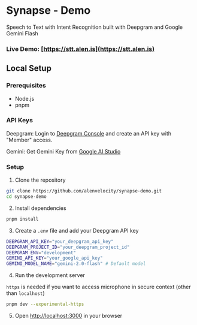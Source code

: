 # Synapse - Demo

Speech to Text with Intent Recognition built with Deepgram and Google Gemini Flash

### Live Demo: [https://stt.alen.is](https://stt.alen.is)

## Local Setup

### Prerequisites

- Node.js
- pnpm

### API Keys

Deepgram: Login to [Deepgram Console](https://console.deepgram.com/) and create an API key with "Member" access.

Gemini: Get Gemini Key from [Google AI Studio](https://aistudio.google.com/app/apikey)

### Setup

1. Clone the repository

```bash
git clone https://github.com/alenvelocity/synapse-demo.git
cd synapse-demo
```

2. Install dependencies

```bash
pnpm install
```

3. Create a `.env` file and add your Deepgram API key

```bash
DEEPGRAM_API_KEY="your_deepgram_api_key"
DEEPGRAM_PROJECT_ID="your_deepgram_project_id"
DEEPGRAM_ENV="development"
GEMINI_API_KEY="your_google_api_key"
GEMINI_MODEL_NAME="gemini-2.0-flash" # Default model
```

4. Run the development server

`https` is needed if you want to access microphone in secure context (other than `localhost`)

```bash
pnpm dev --experimental-https
```

5. Open [http://localhost:3000](http://localhost:3000) in your browser

